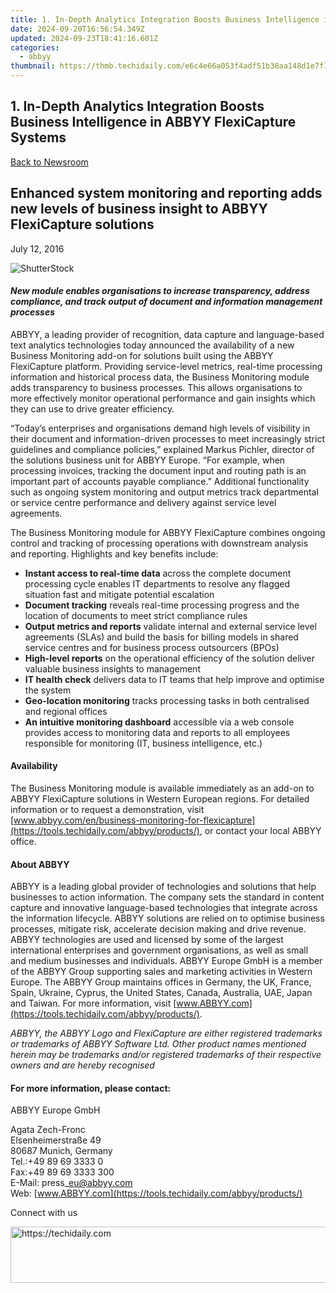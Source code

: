 ```yaml
---
title: 1. In-Depth Analytics Integration Boosts Business Intelligence in ABBYY FlexiCapture Systems
date: 2024-09-20T16:56:54.349Z
updated: 2024-09-23T18:41:16.601Z
categories:
  - abbyy
thumbnail: https://thmb.techidaily.com/e6c4e66a053f4adf51b38aa148d1e7f1b0fe37b06c40a2dc84de8d83be8e3fd3.jpg
---
```


## 1. In-Depth Analytics Integration Boosts Business Intelligence in ABBYY FlexiCapture Systems

[Back to Newsroom](https://tools.techidaily.com/abbyy/products/)

## Enhanced system monitoring and reporting adds new levels of business insight to ABBYY FlexiCapture solutions

July 12, 2016

![ShutterStock](https://content.abbyy.com/-/media/project/abbyy/abbyy/branchtemplates/shutterstock_1272462163_1296-x-729.jpg?h=729&iar=0&w=1296)

#### _New module enables organisations to increase transparency, address compliance, and track output of document and information management processes_

ABBYY, a leading provider of recognition, data capture and language-based text analytics technologies today announced the availability of a new Business Monitoring add-on for solutions built using the ABBYY FlexiCapture platform. Providing service-level metrics, real-time processing information and historical process data, the Business Monitoring module adds transparency to business processes. This allows organisations to more effectively monitor operational performance and gain insights which they can use to drive greater efficiency.

“Today’s enterprises and organisations demand high levels of visibility in their document and information-driven processes to meet increasingly strict guidelines and compliance policies,” explained Markus Pichler, director of the solutions business unit for ABBYY Europe. “For example, when processing invoices, tracking the document input and routing path is an important part of accounts payable compliance.” Additional functionality such as ongoing system monitoring and output metrics track departmental or service centre performance and delivery against service level agreements.

The Business Monitoring module for ABBYY FlexiCapture combines ongoing control and tracking of processing operations with downstream analysis and reporting. Highlights and key benefits include:

* **Instant access to real-time data** across the complete document processing cycle enables IT departments to resolve any flagged situation fast and mitigate potential escalation
* **Document tracking** reveals real-time processing progress and the location of documents to meet strict compliance rules
* **Output metrics and reports** validate internal and external service level agreements (SLAs) and build the basis for billing models in shared service centres and for business process outsourcers (BPOs)
* **High-level reports** on the operational efficiency of the solution deliver valuable business insights to management
* **IT health check** delivers data to IT teams that help improve and optimise the system
* **Geo-location monitoring** tracks processing tasks in both centralised and regional offices
* **An intuitive monitoring dashboard** accessible via a web console provides access to monitoring data and reports to all employees responsible for monitoring (IT, business intelligence, etc.)

#### Availability

The Business Monitoring module is available immediately as an add-on to ABBYY FlexiCapture solutions in Western European regions. For detailed information or to request a demonstration, visit [www.abbyy.com/en/business-monitoring-for-flexicapture](https://tools.techidaily.com/abbyy/products/), or contact your local ABBYY office.

#### About ABBYY

ABBYY is a leading global provider of technologies and solutions that help businesses to action information. The company sets the standard in content capture and innovative language-based technologies that integrate across the information lifecycle. ABBYY solutions are relied on to optimise business processes, mitigate risk, accelerate decision making and drive revenue. ABBYY technologies are used and licensed by some of the largest international enterprises and government organisations, as well as small and medium businesses and individuals. ABBYY Europe GmbH is a member of the ABBYY Group supporting sales and marketing activities in Western Europe. The ABBYY Group maintains offices in Germany, the UK, France, Spain, Ukraine, Cyprus, the United States, Canada, Australia, UAE, Japan and Taiwan. For more information, visit [www.ABBYY.com](https://tools.techidaily.com/abbyy/products/).

_ABBYY, the ABBYY Logo and FlexiCapture are either registered trademarks or trademarks of ABBYY Software Ltd. Other product names mentioned herein may be trademarks and/or registered trademarks of their respective owners and are hereby recognised_

#### For more information, please contact:

ABBYY Europe GmbH

Agata Zech-Fronc  
Elsenheimerstraße 49   
80687 Munich, Germany  
Tel.:+49 89 69 3333 0  
Fax:+49 89 69 3333 300  
E-Mail: press\_eu@abbyy.com  
Web: [www.ABBYY.com](https://tools.techidaily.com/abbyy/products/)

Connect with us

<ins class="adsbygoogle"
     style="display:block"
     data-ad-format="autorelaxed"
     data-ad-client="ca-pub-7571918770474297"
     data-ad-slot="1223367746"></ins>

<ins class="adsbygoogle"
     style="display:block"
     data-ad-client="ca-pub-7571918770474297"
     data-ad-slot="8358498916"
     data-ad-format="auto"
     data-full-width-responsive="true"></ins>



<!-- affiliate ads begin -->
<a href="https://appsumo.8odi.net/c/5597632/2111964/7443" target="_top" id="2111964">
  <img src="//a.impactradius-go.com/display-ad/7443-2111964" border="0" alt="https://techidaily.com" width="728" height="90"/>
</a>
<img height="0" width="0" src="https://appsumo.8odi.net/i/5597632/2111964/7443" style="position:absolute;visibility:hidden;" border="0" />
<!-- affiliate ads end -->

